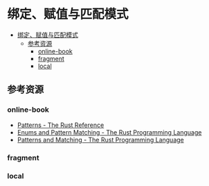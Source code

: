 # 绑定、赋值与匹配模式

<!--ts-->
* [绑定、赋值与匹配模式](#绑定赋值与匹配模式)
   * [参考资源](#参考资源)
      * [online-book](#online-book)
      * [fragment](#fragment)
      * [local](#local)

<!-- Created by https://github.com/ekalinin/github-markdown-toc -->
<!-- Added by: runner, at: Thu Jul 21 05:31:34 UTC 2022 -->

<!--te-->

## 参考资源

### online-book

- [Patterns - The Rust Reference](https://doc.rust-lang.org/stable/reference/patterns.html)
- [Enums and Pattern Matching - The Rust Programming Language](https://doc.rust-lang.org/book/ch06-00-enums.html)
- [Patterns and Matching - The Rust Programming Language](https://doc.rust-lang.org/book/ch18-00-patterns.html)

### fragment

### local
